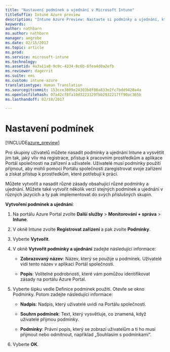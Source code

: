 ```yaml
---
title: "Nastavení podmínek a ujednání v Microsoft Intune"
titleSuffix: Intune Azure preview
description: "Intune Azure Preview: Nastavte si podmínky a ujednání, které uvidí uživatelé na Portálu společnosti pro Intune. "
keywords: 
author: nathbarn
ms.author: nathbarn
manager: angrobe
ms.date: 02/15/2017
ms.topic: article
ms.prod: 
ms.service: microsoft-intune
ms.technology: 
ms.assetid: 4a3a11a8-9c0c-4334-8c6b-6fea4d0a2efb
ms.reviewer: dagerrit
ms.suite: ems
ms.custom: intune-azure
translationtype: Human Translation
ms.sourcegitcommit: 153cce3809e24303b8f88a833e2fc7bdd9428a4a
ms.openlocfilehash: 07a42cf8fa10d3223129fbb2932217ff90ac365b
ms.lasthandoff: 02/18/2017

---
```


# <a name="set-terms-and-conditions"></a>Nastavení podmínek 

[!INCLUDE[azure_preview](../includes/azure_preview.md)]

Pro skupiny uživatelů můžete nasadit podmínky a ujednání Intune a vysvětlit jim tak, jaký vliv má registrace, přístup k pracovním prostředkům a aplikace Portál společnosti na zařízení a uživatele. Uživatelé musí podmínky použití přijmout, aby mohli pomocí Portálu společnosti zaregistrovat svoje zařízení a získat přístup k prostředkům, které potřebují k práci.

Můžete vytvořit a nasadit různé zásady obsahující různé podmínky a ujednání. Můžete také vytvořit několik verzí stejných podmínek a ujednání v různých jazycích a ty pak implementovat do svých příslušných skupin.

**Vytvoření podmínek a ujednání**:

1. Na portálu Azure Portal zvolte **Další služby** > **Monitorování + správa** > **Intune**.

2. V okně Intune zvolte **Registrovat zařízení** a pak zvolte **Podmínky**.

3. Vyberte **Vytvořit**.

4. V okně **Vytvořit podmínky a ujednání** zadejte následující informace:

   - **Zobrazovaný název**: Název, který se použije u podmínek. Uživatelé vidí tento název v aplikaci Portál společnosti.

   - **Popis**: Volitelné podrobnosti, které vám pomůžou identifikovat zásady na portálu Azure Portal.

5. Vyberte šipku vedle Definice podmínek použití. Otevře se okno Podmínky. Potom zadejte následující informace:

   - **Nadpis**: Nadpis, který uživatelé uvidí na Portálu společnosti.

   - **Souhrn podmínek**: Text, který vysvětluje, co znamená, když uživatelé přijmou podmínky.

   - **Podmínky**: Právní popis, který se zobrazí uživatelům a ti ho musí přijmout nebo odmítnout, například „Souhlasím s podmínkami“.

6. Vyberte **OK**.

